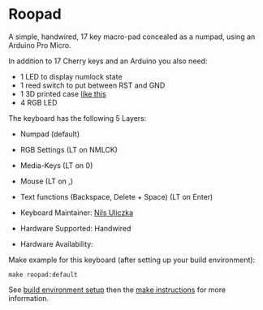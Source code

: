 # Roopad

A simple, handwired, 17 key macro-pad concealed as a numpad, using an Arduino Pro Micro.

In addition to 17 Cherry keys and an Arduino you also need:

 * 1 LED to display numlock state
 * 1 reed switch to put between RST and GND
 * 1 3D printed case [like this](https://www.thingiverse.com/thing:1699785)
 * 4 RGB LED

The keyboard has the following 5 Layers:
 * Numpad (default)
 * RGB Settings (LT on NMLCK)
 * Media-Keys (LT on 0)
 * Mouse (LT on ,)
 * Text functions (Backspace, Delete + Space) (LT on Enter)

* Keyboard Maintainer: [Nils Uliczka](https://github.com/darookee)
* Hardware Supported: Handwired
* Hardware Availability:

Make example for this keyboard (after setting up your build environment):

    make roopad:default

See [build environment setup](https://docs.qmk.fm/build_environment_setup.html) then the [make instructions](https://docs.qmk.fm/make_instructions.html) for more information.
